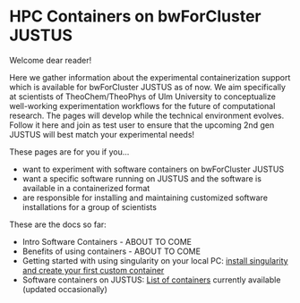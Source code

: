# HPC Containers on bwForCluster JUSTUS

Welcome dear reader!

Here we gather information about the experimental containerization support which is available for bwForCluster JUSTUS as of now.
We aim specifically at scientists of TheoChem/TheoPhys of Ulm University to conceptualize well-working experimentation workflows for the future of computational research.
The pages will develop while the technical environment evolves.
Follow it here and join as test user to ensure that the upcoming 2nd gen JUSTUS will best match your experimental needs!

These pages are for you if you...
* want to experiment with software containers on bwForCluster JUSTUS
* want a specific software running on JUSTUS and the software is available in a containerized format
* are responsible for installing and maintaining customized software installations for a group of scientists

These are the docs so far:

* Intro Software Containers - ABOUT TO COME
* Benefits of using containers - ABOUT TO COME
* Getting started with using singularity on your local PC: [install singularity and create your first custom container](./docs/INSTALL.md)
* Software containers on JUSTUS: [List of containers](./docs/CONTAINERLIST.md) currently available (updated occasionally)
